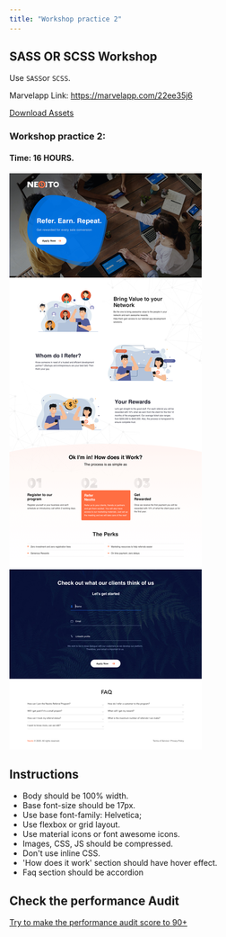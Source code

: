 ```yaml
---
title: "Workshop practice 2"
---
```


## SASS OR SCSS Workshop

Use `SASS`or `SCSS`.

Marvelapp Link: https://marvelapp.com/22ee35j6

[Download Assets](/Workshops/workshop-practice-3.zip)

### Workshop practice 2: 
#### Time: 16 HOURS.

![workshop1 Neoito](/workshop3.jpg)

## Instructions 
* Body should be 100% width.
* Base font-size should be 17px.
* Use base font-family: Helvetica;
* Use flexbox or grid layout.
* Use material icons or font awesome icons.
* Images, CSS, JS should be compressed.
* Don't use inline CSS.
* 'How does it work' section should have hover effect. 
* Faq section should be accordion 


## Check the performance Audit
[Try to make the performance audit score to 90+](https://developers.google.com/web/tools/lighthouse/)
